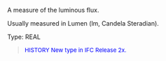 A measure of the luminous flux.

Usually measured in Lumen (lm, Candela Steradian).

Type: REAL

> <font size="-1" color="#0000FF">HISTORY New type in IFC Release 2x.
</font>